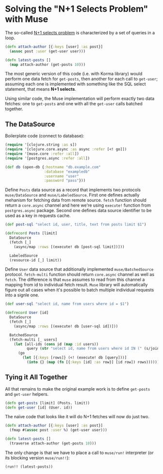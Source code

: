 # Solving the "N+1 Selects Problem" with Muse

The so-called [N+1 selects problem](http://ocharles.org.uk/blog/posts/2014-03-24-queries-in-loops-without-a-care-in-the-world.html) is characterized by a set of queries in a loop.

```clojure
(defn attach-author [{:keys [user] :as post}]
  (assoc post :user (get-user user)))

(defn latest-posts []
  (map attach-author (get-posts 10)))
```

The most generic version of this code (i.e. with Korma library) would perform one data fetch for `get-posts`, then another for each call to `get-user`; assuming each one is implemented with something like the SQL select statement, that means **N+1 selects**.

Using similar code, the Muse implementation will perform exactly two data fetches: one to `get-posts` and one with all the `get-user` calls batched together.

## The DataSource

Boilerplate code (connect to database):

```clojure
(require '[clojure.string :as s])
(require '[clojure.core.async :as async :refer [<! go]])
(require '[muse.core :refer :all])
(require '[postgres.async :refer :all])

(def db (open-db {:hostname "db.example.com"
                  :database "exampledb"
                  :username "user"
                  :password "pass"}))
```

Define `Posts` data source as a record that implements two protocols `muse/DataSource` and `muse/LabeledSource`. First one defines actually mehanism for fetching data from remote source. `fetch` function should return a `core.async` channel and here we're using `execute!` function from `postgres.async` package. Second one defines data source identifier to be used as a key in requests cache.

```clojure
(def post-sql "select id, user, title, text from posts limit $1")

(defrecord Posts [limit]
  DataSource
  (fetch [_]
    (async/map :rows [(execute! db [post-sql limit])]))

  LabeledSource
  (resource-id [_] limit))
```

Define `User` data source that additionally implemented `muse/BatchedSource` protocol. `fetch-multi` function should return `core.async` channel as well as `fetch`. The difference is that `muse` assumes to read from this channel a mapping from id to individual fetch result. `Muse` library will automatically figure out all cases when it's possible to batch multiple individual requests into a signle one.

```clojure
(def user-sql "select id, name from users where id = $1")

(defrecord User [id]
  DataSource
  (fetch [_]
    (async/map :rows [(execute! db [user-sql id])]))

  BatchedSource
  (fetch-multi [_ users]
    (let [all-ids (cons id (map :id users))
          query (str "select id, name from users where id IN (" (s/join "," all-ids) ")")]
      (go
        (let [{:keys [rows]} (<! (execute! db [query]))]
          (into {} (map (fn [{:keys [id] :as row}] [id row]) rows)))))))
```

## Tying it All Together

All that remains to make the original example work is to define `get-posts` and `get-user` helpers.

```clojure
(defn get-posts [limit] (Posts. limit))
(defn get-user [id] (User. id))
```

The naïve code that looks like it will do N+1 fetches will now do just two.

```clojure
(defn attach-author [{:keys [user] :as post}]
  (fmap #(assoc post :user %) (get-user user)))

(defn latest-posts []
  (traverse attach-author (get-posts 10)))
```

The only change is that we have to place a call to `muse/run!`  interpreter (or its blocking version `muse/run!!`):

```clojure
(run!! (latest-posts))
```